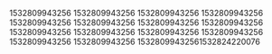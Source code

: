 1532809943256
1532809943256
1532809943256
1532809943256
1532809943256
1532809943256
1532809943256
1532809943256
1532809943256
1532809943256
1532809943256
1532809943256
1532809943256
1532809943256
15328099432561532824220076